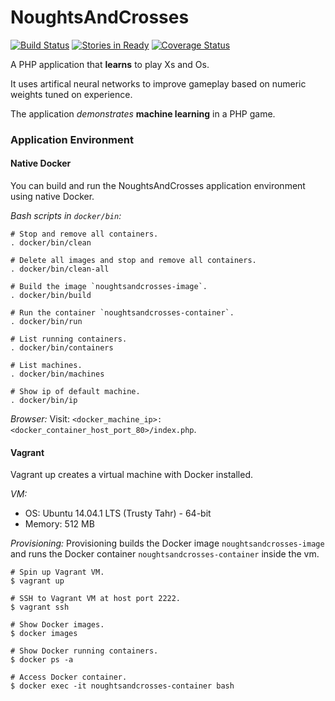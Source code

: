 NoughtsAndCrosses
=================

[![Build Status](https://travis-ci.org/ericmdev/NoughtsAndCrosses.svg?branch=master)](https://travis-ci.org/ericmdev/NoughtsAndCrosses)
[![Stories in Ready](https://badge.waffle.io/ericmdev/NoughtsAndCrosses.png?label=ready&title=Ready)](http://waffle.io/ericmdev/NoughtsAndCrosses)
[![Coverage Status](https://coveralls.io/repos/ericmdev/NoughtsAndCrosses/badge.svg?branch=develop&service=github)](https://coveralls.io/github/ericmdev/NoughtsAndCrosses?branch=develop)

A PHP application that **learns** to play Xs and Os.

It uses artifical neural networks to improve gameplay based on numeric weights tuned on experience.

The application *demonstrates* **machine learning** in a PHP game.

### Application Environment

#### Native Docker

You can build and run the NoughtsAndCrosses application environment using native Docker.

*Bash scripts in `docker/bin`:*

    # Stop and remove all containers.
    . docker/bin/clean

    # Delete all images and stop and remove all containers.
    . docker/bin/clean-all

    # Build the image `noughtsandcrosses-image`.
    . docker/bin/build

    # Run the container `noughtsandcrosses-container`.
    . docker/bin/run

    # List running containers.
    . docker/bin/containers

    # List machines.
    . docker/bin/machines

    # Show ip of default machine.
    . docker/bin/ip

*Browser:*
Visit: `<docker_machine_ip>:<docker_container_host_port_80>/index.php`.

#### Vagrant

Vagrant up creates a virtual machine with Docker installed.

*VM:*
- OS: Ubuntu 14.04.1 LTS (Trusty Tahr) - 64-bit
- Memory: 512 MB

*Provisioning:*
Provisioning builds the Docker image `noughtsandcrosses-image` and runs the Docker container `noughtsandcrosses-container` inside the vm.

    # Spin up Vagrant VM.
    $ vagrant up

    # SSH to Vagrant VM at host port 2222.
    $ vagrant ssh

    # Show Docker images.
    $ docker images

    # Show Docker running containers.
    $ docker ps -a

    # Access Docker container.
    $ docker exec -it noughtsandcrosses-container bash
